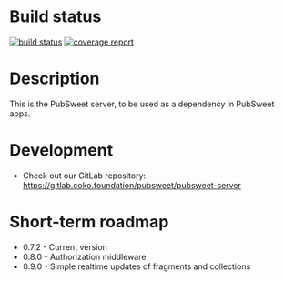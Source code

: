 # Build status

[![build status](https://gitlab.coko.foundation/pubsweet/pubsweet-server/badges/master/build.svg)](https://gitlab.coko.foundation/pubsweet/pubsweet-server/builds)
[![coverage report](https://gitlab.coko.foundation/pubsweet/pubsweet-server/badges/master/coverage.svg)](https://gitlab.coko.foundation/pubsweet/pubsweet-server/commits/master)

# Description

This is the PubSweet server, to be used as a dependency in PubSweet apps.

# Development
- Check out our GitLab repository: https://gitlab.coko.foundation/pubsweet/pubsweet-server

# Short-term roadmap
- 0.7.2 - Current version
- 0.8.0 - Authorization middleware
- 0.9.0 - Simple realtime updates of fragments and collections
